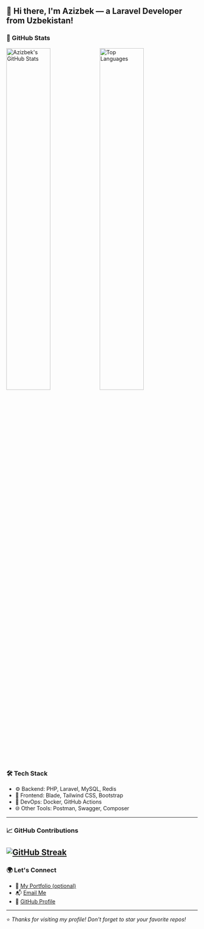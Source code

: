 ## 👋 Hi there, I'm Azizbek — a Laravel Developer from Uzbekistan!

### 🚀 GitHub Stats

<img src="https://github-readme-stats.vercel.app/api?username=AzizbekZiyodullayev2024&show_icons=true&theme=dracula&hide_border=true&bg_color=00000000" width="48%" alt="Azizbek's GitHub Stats" />
<img src="https://github-readme-stats.vercel.app/api/top-langs/?username=AzizbekZiyodullayev2024&layout=compact&theme=dracula&hide_border=true&bg_color=00000000&v=1" width="48%" alt="Top Languages" />

### 🛠️ Tech Stack

- ⚙️ Backend: PHP, Laravel, MySQL, Redis
- 🎨 Frontend: Blade, Tailwind CSS, Bootstrap
- 🐳 DevOps: Docker, GitHub Actions
- 🌐 Other Tools: Postman, Swagger, Composer

---

### 📈 GitHub Contributions
[![GitHub Streak](https://streak-stats.demolab.com?user=AzizbekZiyodullayev2024&theme=dracula&hide_border=true)](https://git.io/streak-stats)
---
### 🌍 Let's Connect

- 💼 [My Portfolio (optional)](https://your-portfolio-link.com)
- 📬 [Email Me](mailto:your-email@example.com)
- 🐙 [GitHub Profile](https://github.com/AzizbekZiyodullayev2024)
---

⭐️ *Thanks for visiting my profile! Don't forget to star your favorite repos!*
